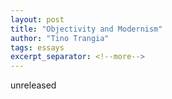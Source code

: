 ```yaml
---
layout: post
title: "Objectivity and Modernism"
author: "Tino Trangia"
tags: essays
excerpt_separator: <!--more-->
---
```


unreleased
